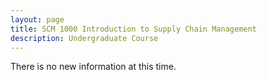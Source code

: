 ```yaml
---
layout: page
title: SCM 1000 Introduction to Supply Chain Management
description: Undergraduate Course
---
```

<p>There is no new information at this time.</p>

